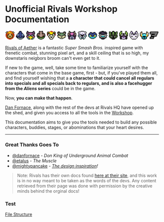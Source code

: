 # Unofficial Rivals Workshop Documentation

![](banner.png)

[Rivals of Aether](https://store.steampowered.com/app/383980/Rivals_of_Aether/) is a fantastic _Super Smash Bros._ inspired game with frenetic combat, stunning pixel art, and a skill ceiling that is so high, my downstaris neigbors broom can't even get to it.

If new to the game, well, take some time to familiarize yourself with the characters that come in the base game, first - but, if you've played them all, and find yourself wishing that a **a character that could cancel all regulars into specials and all specials back to regulars, and is also a facehugger from the _Aliens_ series** could be in the game.

Now, **you can make that happen**.

[Dan Fornace](https://danfornace.com), along with the rest of the devs at Rivals HQ have opened up the shed, and given you access to all the tools in the [Workshop](https://steamcommunity.com/app/383980/workshop/). 

This documentation aims to give you the tools needed to build any possible characters, buddies, stages, or abominations that your heart desires. 

--- 

### Great Thanks Goes To


+ [@danfornace](https://twitter.com/DanFornace) - _Don King of Underground Animal Combat_
+ [@etalus](https://twitter.com/Etalus) - _The Muscle_
+ [@mightypancake](https://github.com/pancake-library/pancake/) - _[The design inspiration](http://mightypancake.games/#/tutorials/Getting_Started)!_

> Note: Rivals has their own docs found [here at their site](https://rivalsofaether.com/workshop), and this work is in no way meant to be taken as the words of the devs. Any content retrieved from their page was done with permission by the creative minds behind the orginal docs!


### Test

[File Structure](/intro/beginner#workshop-item-elements)




